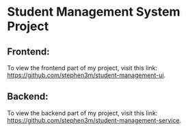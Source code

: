 # Student Management System Project
## Frontend:
To view the frontend part of my project, visit this link: https://github.com/stephen3m/student-management-ui.

## Backend:
To view the backend part of my project, visit this link: https://github.com/stephen3m/student-management-service. 
